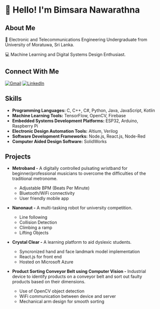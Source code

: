# 👋 Hello! I'm Bimsara Nawarathna

## About Me

🧑 Electronic and Telecommunications Engineering Undergraduate from University of Moratuwa, Sri Lanka.

💻 Machine Learning and Digital Systems Design Enthusiast.

## Connect With Me

[![Gmail](https://img.shields.io/badge/-Gmail-D14836?style=flat&logo=gmail&logoColor=white)](mailto:bimsaranawarathna@gmail.com)
[![LinkedIn](https://img.shields.io/badge/-LinkedIn-0A66C2?style=flat&logo=linkedin&logoColor=white)](https://www.linkedin.com/in/bimsara-nawarathna/)

## Skills

- **Programming Languages:** C, C++, C#, Python, Java, JavaScript, Kotlin
- **Machine Learning Tools:** TensorFlow, OpenCV, Firebase
- **Embedded Systems Development Platforms:** ESP32, Arduino, Raspberry Pi
- **Electronic Design Automation Tools:** Altium, Verilog
- **Software Development Frameworks:** Node.js, React.js, Node-Red
- **Computer Aided Design Software:** SolidWorks

## Projects

- **Metroband -** A digitally controlled pulsating wristband for beginner/professional musicians to overcome the difficulties of the traditional metronome.

  - Adjustable BPM (Beats Per Minute)
  - Bluetooth/WiFi connectivity
  - User friendly mobile app

- **Nanonaut -** A multi-tasking robot for university competition.

  - Line following
  - Collision Detection
  - Climbing a ramp
  - Lifting Objects
 
- **Crystal Clear -** A learning platform to aid dyslexic students.

  - Syncronized hand and face landmark model implementation
  - React.js for front end
  - Hosted on Microsoft Azure
 
- **Product Sorting Conveyor Belt using Computer Vision -** Industrial device to identify products on a conveyor belt and sort out faulty products based on their dimensions.

  - Use of OpenCV object detection
  - WiFi communication between device and server
  - Mechanical arm design for smooth sorting




  
